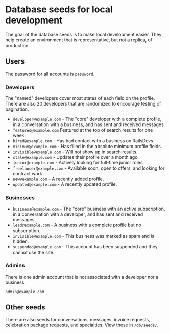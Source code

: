 # Database seeds for local development

The goal of the database seeds is to make local development easier. They help create an environment that is representative, but not a replica, of production.

## Users

The password for all accounts is `password`.

### Developers

The "named" developers cover most states of each field on the profile. There are also 20 developers that are randomized to encourage testing of pagination.

* `developer@example.com` - The "core" developer with a complete profile, in a conversation with a business, and has sent and received messages.
* `featured@example.com` Featured at the top of search results for one week.
* `hired@example.com` - Has had contact with a business on RailsDevs.
* `minimum@example.com` - Has filled in the absolute minimum profile fields.
* `invisible@example.com` - Will not show up in search results.
* `stale@example.com` - Updates their profile over a month ago.
* `junior@example.com` - Actively looking for full-time junior roles.
* `freelancer@example.com` - Available soon, open to offers, and looking for contract work.
* `new@example.com` - A recently added profile.
* `updated@example.com` - A recently updated profile.

### Businesses

* `business@example.com` - The "core" business with an active subscription, in a conversation with a developer, and has sent and received messages.
* `lead@example.com` - A business with a complete profile but no subscription.
* `invisible@example.com` - This business was marked as spam and is hidden.
* `suspended@example.com` - This account has been suspended and they cannot use the site.

### Admins

There is one admin account that is not associated with a developer nor a business.

`admin@example.com`

## Other seeds

There are also seeds for conversations, messages, invoice requests, celebration package requests, and specialties. View these in `/db/seeds/`.
